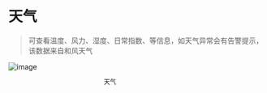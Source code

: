 # 天气

> 可查看温度、风力、湿度、日常指数、等信息，如天气异常会有告警提示，该数据来自和风天气

<div style="width: 400px;">
  <img src="/images/weather/weather.png" alt="image">
  <p style="font-size: 12px; text-align: center;">天气</p>
</div>